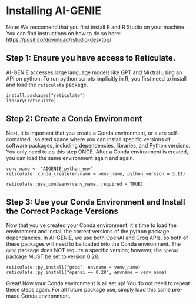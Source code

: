 # Installing AI-GENIE

Note: We reccomend that you first install R and R Studio on your machine. You can find instructions on how to do so here: https://posit.co/download/rstudio-desktop/


## Step 1: Ensure you have access to Reticulate.

AI-GENIE accesses large language models like GPT and Mixtral using an API on python. To run python scripts implicitly in R, you first need to install and load the `reticulate` package. 

```{r Install and load reticulate}
install.packages("reticulate")
library(reticulate)
```

## Step 2: Create a Conda Environment 
Next, it is important that you create a Conda environment, or a are self-contained, isolated space where you can install specific versions of software packages, including dependencies, libraries, and Python versions. You only need to do this step ONCE. After a Conda environment is created, you can load the same environment again and again. 

```{r Create the Conda Environment}
venv_name <- "AIGENIE_python_env"
reticulate::conda_create(envname = venv_name, python_version = 3.11)

reticulate::use_condaenv(venv_name, required = TRUE)
```

## Step 3: Use your Conda Environment and Install the Correct Package Versions
Now that you've created your Conda environment, it's time to load the environment and install the correct versions of the python package dependancies. In AI-GENIE, we use both OpenAI and Groq APIs, so both of these packages will need to be loaded into the Conda environment. The `groq` package does NOT require a specific version; however, the `openai` package MUST be set to version 0.28. 

```{r Load the correct package versions in our Conda environment}
reticulate::py_install("groq", envname = venv_name)
reticulate::py_install("openai == 0.28", envname = venv_name)
```

Great! Now your Conda environment is all set up! You do not need to repeat these steps again. For all future package use, simply load this same pre-made Conda environment.




